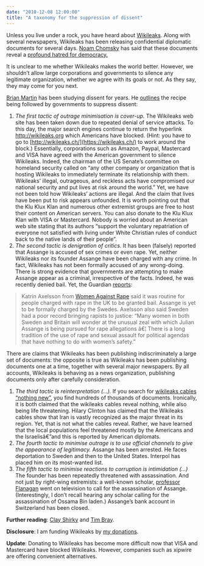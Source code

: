 ```yaml
---
date: "2010-12-08 12:00:00"
title: "A taxonomy for the suppression of dissent"
---
```




Unless you live under a rock, you have heard about [Wikileaks](https://wikileaks.ch/). Along with several newspapers, Wikileaks has been releasing confidential diplomatic documents for several days. [Noam Chomsky](https://en.wikipedia.org/wiki/Chomsky) has said that these documents reveal a [profound hatred for democracy.](http://www.commondreams.org/headline/2010/11/30-7)

It is unclear to me whether Wikileaks makes the world better. However, we shouldn&rsquo;t allow large corporations and governments to silence any legitimate organization, whether we agree with its goals or not. As they say, they may come for you next.

[Brian Martin](http://www.uow.edu.au/~bmartin/) has been studying dissent for years. He [outlines](http://www.bmartin.cc/pubs/09BurkeCooper.html) the recipe being followed by governments to suppress dissent:

1. <em>The first tactic of outrage minimisation is cover-up.</em> The Wikileaks web site has been taken down due to repeated denial of service attacks. To this day, the major search engines continue to return the hyperlink http://wikileaks.org which Americans have blocked. (Hint: you have to go to [http://wikileaks.ch/](https://wikileaks.ch/) to work around the block.) Essentially, corporations such as Amazon, Paypal, Mastercard and VISA have agreed with the American government to silence Wikileaks. Indeed, the chairman of the US Senate&rsquo;s committee on homeland security called on &ldquo;any other company or organization that is hosting Wikileaks to immediately terminate its relationship with them. Wikileaks&rsquo; illegal, outrageous, and reckless acts have compromised our national security and put lives at risk around the world.&rdquo; Yet, we have not been told how Wikileaks&rsquo; actions are illegal. And the claim that lives have been put to risk appears unfounded. It is worth pointing out that the Klu Klux Klan and numerous other extremist groups are free to host their content on American servers. You can also donate to the Klu Klux Klan with VISA or Mastercard. Nobody is worried about an American web site stating that its authors &ldquo;support the voluntary repatriation of everyone not satisfied with living under White Christian rules of conduct back to the native lands of their people&rdquo;.
1. <em>The second tactic is denigration of critics.</em> It has been (falsely) reported that Assange is accused of sex crimes or even rape. Yet, neither Wikileaks nor its founder Assange have been charged with any crime. In fact, Wikileaks has not been formally accused of any wrong-doing.  There is strong evidence that governments are attempting to make Assange appear as a criminal, irrespective of the facts. Indeed, he was recently denied bail. Yet, the Guardian [reports](http://www.guardian.co.uk/media/2010/dec/08/julian-assange-extradition-attempt?CMP=twt_fd):<br/>

> Katrin Axelsson from [Women Against Rape](http://www.womenagainstrape.net/) said it was routine for people charged with rape in the UK to be granted bail. Assange is yet to be formally charged by the Swedes. Axelsson also said Sweden had a poor record bringing rapists to justice: &ldquo;Many women in both Sweden and Britain will wonder at the unusual zeal with which Julian Assange is being pursued for rape allegations â€¦ There is a long tradition of the use of rape and sexual assault for political agendas that have nothing to do with women&rsquo;s safety.&rdquo;


There are claims that Wikileaks has been publishing indiscriminately a large set of documents: the opposite is true as Wikileaks has been publishing documents one at a time, together with several major newspapers. By all accounts, Wikileaks is behaving as a news organization, publishing documents only after carefully consideration.
1. <em>The third tactic is reinterpretation (&hellip;).</em> If you search for [wikileaks cables &ldquo;nothing new&rdquo;](https://www.google.com/search?q=wikileaks+cables+%22nothing+new%22), you find hundreds of thousands of documents. Ironically, it is both claimed that the wikileaks cables reveal nothing, while also being life threatening. Hilary Clinton has claimed that the Wikileaks cables show that Iran is vastly recognized as the major threat in its region. Yet, that is not what the cables reveal. Rather, we have learned that the local populations feel threatened mostly by the Americans and the Israelisâ€”and this is reported by American diplomats.
1. <em>The fourth tactic to minimise outrage is to use official channels to give the appearance of legitimacy.</em> Assange has been arrested. He faces deportation to Sweden and then to the United States. Interpol has placed him on its most-wanted list.
1. <em>The fifth tactic to minimise reactions to corruption is intimidation (&hellip;)</em> The founder has been repeatedly threatened with assassination. And not just by right-wing extremists: a well-known scholar, [professor Flanagan](https://en.wikipedia.org/wiki/Tom_Flanagan_(political_scientist)) went on television to call for the assassination of Assange. (Interestingly, I don&rsquo;t recall hearing any scholar calling for the assassination of Ossama Bin laden.) Assange&rsquo;s bank account in Switzerland has been closed.


__Further reading__: [Clay Shirky](http://www.shirky.com/weblog/2010/12/wikileaks-and-the-long-haul/) and [Tim Bray](http://www.tbray.org/ongoing/When/201x/2010/12/05/Wikileaks).

__Disclosure__: I am funding Wikileaks by [my donations](https://wikileaks.ch/support.html).

__Update__: Donating to Wikileaks has become more difficult now that VISA and Mastercard have blocked Wikileaks. However, companies such as xipwire are offering convenient alternatives.


